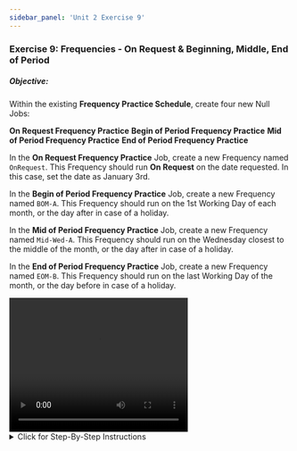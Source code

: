 ```yaml
---
sidebar_panel: 'Unit 2 Exercise 9'
---
```


### Exercise 9: Frequencies - On Request & Beginning, Middle, End of Period

##### Objective: 

Within the existing **Frequency Practice Schedule**, create four new Null Jobs:


**On Request Frequency Practice**
**Begin of Period Frequency Practice**
**Mid of Period Frequency Practice**
**End of Period Frequency Practice**

In the **On Request Frequency Practice** Job, create a new Frequency named ```OnRequest```. This Frequency should run **On Request** on the date requested. In this case, set the date as January 3rd.

In the **Begin of Period Frequency Practice** Job, create a new Frequency named ```BOM-A```. This Frequency should run on the 1st Working Day of each month, or the day after in case of a holiday.

In the **Mid of Period Frequency Practice** Job, create a new Frequency named ```Mid-Wed-A```. This Frequency should run on the Wednesday closest to the middle of the month, or the day after in case of a holiday.

In the **End of Period Frequency Practice** Job, create a new Frequency named ```EOM-B```. This Frequency should run on the last Working Day of the month, or the day before in case of a holiday.


<div>
<video width="320" height="240" controls>
  <source src="videobasic/U2E9.mp4" type="video/mp4"></source>
Your browser does not support the video tag.
</video>
</div>

<details>

<summary>Click for Step-By-Step Instructions</summary>

1.	Open the **Job Master**.
2.	Select **Frequency Practice** Schedule from the **Schedule** drop-down menu.
3.	Click the **Add** button.
4.	Enter **On Request Frequency Practice** in the **Name** text field.
5.	Click the **Save** button.
6.	Repeat Steps 3-5 creating three Null Jobs:
  *	**Begin of Period Frequency Practice**
  *	**Mid of Period Frequency Practice**
  *	**End of Period Frequency Practice**
7.	Frequency: **On Request**
  *	Select **On Request Frequency Practice** in the Job Name drop-down menu
  *	While in the Frequency Screen, click the **Add** button below the **Frequency List**. 
  *	Click the **Create new Frequency** radio button.
  *	Type **OnRequest** in the **Frequency Name **field.
  *	Click **Next**.
  *	Select the **On Request** radio button.
  *	Select **January 3rd** for the **Request Date**.
  *	Leave the **A/O/B/N** setting on **On Date**.
  *	Click the **Forecast** Button.
  *	Move the Forecast and **Frequency Definition Wizard** screens so that you can see both.
  *	On the **Forecast** screen, only **January 3rd** for this year should be green. 
  *	Click **Finish**.
8.	Frequency: **Begin of Period**
  *	Select **Begin of Period Frequency Practice** in the Job Name drop-down menu.
  *	While in the Frequency Screen, click the **Add** button below the **Frequency List**. 
  *	Click the Create new **Frequency** radio button.
  *	Type **BOM-A** in the **Frequency Name** field.
  *	Click **Next**.
  *	Select the **Beg of Period** radio button.
  *	Change the **A/O/B/N** setting from **On Date** to **After Date** 
  *	Click the **Forecast** Button.
  *	Move the **Forecast** and **Frequency Definition Wizard** screens so that you can see both.
  *	On the **Forecast** screen, the **first working day** of every month should be green. Notice how holidays and weekends affect this Frequency.
  *	Click **Finish**.
9.	Frequency: **Mid of Period**
  *	Select **Mid of Period Frequency Practice** in the Job Name drop-down menu.
  *	While in the Frequency Screen, click the **Add** button below the **Frequency List**. 
  *	Click the **Create new Frequency** radio button.
  *	Type **Mid-Wed-A** in the Frequency Name field.
  *	Click **Next**.
  *	Select the **Mid of Period** radio button.
  *	Select Wednesday from the Day of the Week menu.
  *	Change the **A/O/B/N** setting from **On Date** to **After Date**. 
  *	Click the **Forecast** Button.
  *	Move the **Forecast** and **Frequency Definition Wizard** screens so that you can see both.
  *	On the **Forecast** screen, the Wednesday closest to the middle of every month should be green. Notice how holidays and weekends affect this Frequency.
  *	Click **Finish**.
10.	Frequency: **End of Period**
  *	Select **End of Period Frequency Practice** in the Job Name drop-down menu.
  *	While in the Frequency Screen, click the **Add** button below the **Frequency List**. 
  *	Click the **Create new Frequency** radio button.
  *	Type **EOM-B** in the **Frequency Name** field.
  *	Click **Next**.
  *	Select the **End of Period** radio button.
  *	Change the **A/O/B/N** setting from **On Date** to **Before Date**. 
  *	Click the **Forecast** Button.
  *	Move the **Forecast** and **Frequency Definition Wizard** screens so that you can see both.
  *	On the **Forecast** screen, the **last working day** of every month should be green. Notice how holidays and weekends affect this Frequency.
  *	Click **Finish**.

</details>